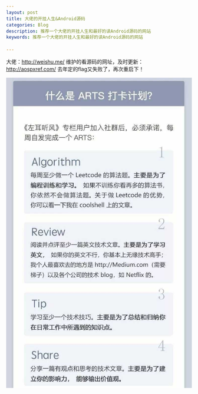 ```yaml
---
layout: post
title: 大佬的开挂人生&Android源码
categories: Blog
description: 推荐一个大佬的开挂人生和最好的读Android源码的网站
keywords: 推荐一个大佬的开挂人生和最好的读Android源码的网站

---
```




大佬：http://weishu.me/
维护的看源码的网址，及时更新：http://aospxref.com/
去年定的flag又失败了，再次重启下！

![arts](/images/blog/arts.png)
